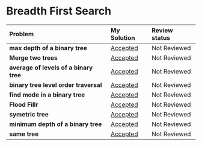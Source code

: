 # Breadth First Search
| Problem | My Solution | Review status |
| :-- | :-- | :-- |
| **max depth of a binary tree** | [Accepted](solutions/202.%20Happy%20Number.md) | Not Reviewed |
| **Merge two trees** | [Accepted](solutions/202.%20Happy%20Number.md) | Not Reviewed |
| **average of levels of a binary tree** | [Accepted](solutions/202.%20Happy%20Number.md) | Not Reviewed |
| **binary tree level order traversal** | [Accepted](solutions/202.%20Happy%20Number.md) | Not Reviewed |
| **find mode in a binary tree** | [Accepted](solutions/202.%20Happy%20Number.md) | Not Reviewed |
| **Flood Fillr** | [Accepted](solutions/202.%20Happy%20Number.md) | Not Reviewed |
| **symetric tree** | [Accepted](solutions/202.%20Happy%20Number.md) | Not Reviewed |
| **minimum depth of a binary tree** | [Accepted](solutions/202.%20Happy%20Number.md) | Not Reviewed |
| **same tree** | [Accepted](solutions/202.%20Happy%20Number.md) | Not Reviewed |